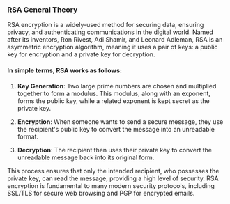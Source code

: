 ### RSA General Theory

RSA encryption is a widely-used method for securing data, ensuring privacy, 
and authenticating communications in the digital world. Named after its inventors, 
Ron Rivest, Adi Shamir, and Leonard Adleman, RSA is an asymmetric encryption algorithm, 
meaning it uses a pair of keys: a public key for encryption and a private key for decryption.

#### In simple terms, RSA works as follows:

1. **Key Generation**: Two large prime numbers are chosen and multiplied together to form a modulus. This modulus, along with an exponent, forms the public key, while a related exponent is kept secret as the private key.

2. **Encryption**: When someone wants to send a secure message, they use the recipient's public key to convert the message into an unreadable format.

3. **Decryption**: The recipient then uses their private key to convert the unreadable message back into its original form.

This process ensures that only the intended recipient, who possesses the private key, 
can read the message, providing a high level of security. 
RSA encryption is fundamental to many modern security protocols, including SSL/TLS for secure web browsing and PGP for encrypted emails.